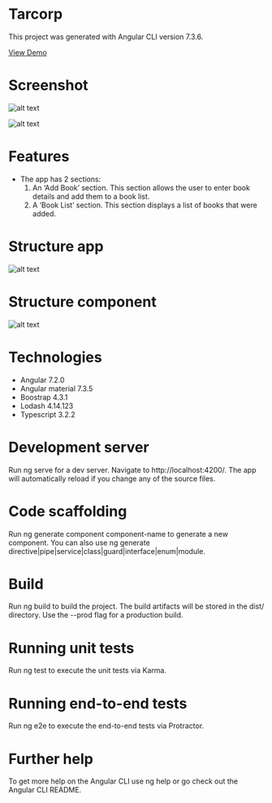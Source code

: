 # Tarcorp
This project was generated with Angular CLI version 7.3.6.


  [View Demo](https://hoanglecao.github.io/tarcorp/)
  
# Screenshot
![alt text](https://github.com/hoanglecao/images/blob/master/add_book.png "")

![alt text](https://github.com/hoanglecao/images/blob/master/book_list.png "")

# Features
  - The app has 2 sections:
      1. 	An ‘Add Book’ section. This section allows the user to enter book details and add them to a book list.
      2.	A ‘Book List’ section. This section displays a list of books that were added.
      
# Structure app
![alt text](https://github.com/hoanglecao/images/blob/master/app_structure1.png "")

# Structure component
![alt text](https://github.com/hoanglecao/images/blob/master/component-structure.png "")

# Technologies
  - Angular 7.2.0
  - Angular material 7.3.5
  - Boostrap 4.3.1
  - Lodash 4.14.123
  - Typescript 3.2.2
  
# Development server
Run ng serve for a dev server. Navigate to http://localhost:4200/. The app will automatically reload if you change any of the source files.

# Code scaffolding
Run ng generate component component-name to generate a new component. You can also use ng generate directive|pipe|service|class|guard|interface|enum|module.

# Build
Run ng build to build the project. The build artifacts will be stored in the dist/ directory. Use the --prod flag for a production build.

# Running unit tests
Run ng test to execute the unit tests via Karma.

# Running end-to-end tests
Run ng e2e to execute the end-to-end tests via Protractor.

# Further help
To get more help on the Angular CLI use ng help or go check out the Angular CLI README.
